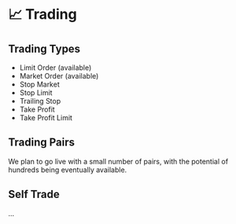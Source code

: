 # 📈 Trading

## Trading Types

* Limit Order (available)
* Market Order (available)
* Stop Market
* Stop Limit
* Trailing Stop
* Take Profit
* Take Profit Limit



## Trading Pairs

We plan to go live with a small number of pairs, with the potential of hundreds being eventually available.



## Self Trade

...
